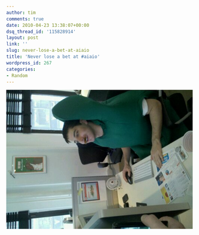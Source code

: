 ```yaml
---
author: tim
comments: true
date: 2010-04-23 13:38:07+00:00
dsq_thread_id: '115828914'
layout: post
link: ''
slug: never-lose-a-bet-at-aiaio
title: 'Never lose a bet at #aiaio'
wordpress_id: 267
categories:
- Random
---
```


![](/images/2010/04/wpid-2010-04-21-14.15.53.jpg)
